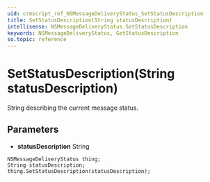 ```yaml
---
uid: crmscript_ref_NSMessageDeliveryStatus_SetStatusDescription
title: SetStatusDescription(String statusDescription)
intellisense: NSMessageDeliveryStatus.SetStatusDescription
keywords: NSMessageDeliveryStatus, GetStatusDescription
so.topic: reference
---
```


# SetStatusDescription(String statusDescription)

String describing the current message status.

## Parameters

* **statusDescription** String

```crmscript
NSMessageDeliveryStatus thing;
String statusDescription;
thing.SetStatusDescription(statusDescription);
```

